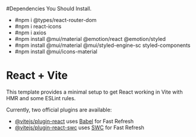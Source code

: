 #Dependencies You Should Install.

- #npm i @types/react-router-dom
- #npm i react-icons
- #npm i axios
- #npm install @mui/material @emotion/react @emotion/styled
- #npm install @mui/material @mui/styled-engine-sc styled-components
- #npm install @mui/icons-material


# React + Vite

This template provides a minimal setup to get React working in Vite with HMR and some ESLint rules.

Currently, two official plugins are available:

- [@vitejs/plugin-react](https://github.com/vitejs/vite-plugin-react/blob/main/packages/plugin-react/README.md) uses [Babel](https://babeljs.io/) for Fast Refresh
- [@vitejs/plugin-react-swc](https://github.com/vitejs/vite-plugin-react-swc) uses [SWC](https://swc.rs/) for Fast Refresh
